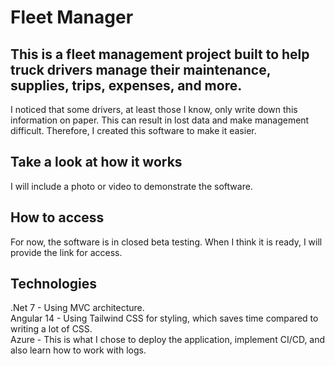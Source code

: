 # Fleet Manager

## This is a fleet management project built to help truck drivers manage their maintenance, supplies, trips, expenses, and more.

I noticed that some drivers, at least those I know, only write down this information on paper. This can result in lost data and make management difficult. Therefore, I created this software to make it easier.

## Take a look at how it works
I will include a photo or video to demonstrate the software.

## How to access
For now, the software is in closed beta testing. When I think it is ready, I will provide the link for access.

## Technologies
.Net 7 - Using MVC architecture. <br>
Angular 14 - Using Tailwind CSS for styling, which saves time compared to writing a lot of CSS.<br>
Azure - This is what I chose to deploy the application, implement CI/CD, and also learn how to work with logs.